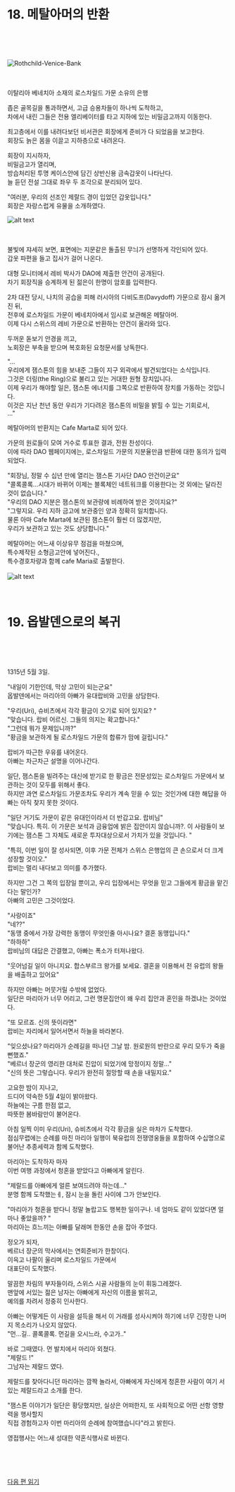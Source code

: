 # 18. 메탈아머의 반환<br>
<br><br><br>

![Rothchild-Venice-Bank](images/ch-2-03-Rothchild-Venice.webp)
<br><br><br>

이탈리아 베네치아 소재의 로스차일드 가문 소유의 은행<br>

좁은 골목길을 통과하면서, 고급 승용차들이 하나씩 도착하고,<br>
차에서 내린 그들은 전용 엘리베이터를 타고 지하에 있는 비밀금고까지 이동한다.<br>

최고층에서 이를 내려다보던 비서관은 회장에게 준비가 다 되었음을 보고한다. <br>
회장도 늙은 몸을 이끌고 지하층으로 내려온다.<br>

회장이 지시하자, <br>
비밀금고가 열리며,<br>
방습처리된 투명 케이스안에 담긴 상반신용 금속갑옷이 나타난다. <br>
늘 듣던 전설 그대로 좌우 두 조각으로 분리되어 있다. <br> 

"여러분, 우리의 선조인 제랄드 경이 입었던 갑옷입니다."<br>
회장은 자랑스럽게 유물을 소개하였다. <br>

![alt text](images/ch-0-01-metal_armor.webp)
<br><br><br>

불빛에 쟈세히 보면, 표면에는 지문같은 돌출된 무늬가 선명하게 각인되어 있다.<br>
갑옷 파편을 들고 집사가 걸어 나온다.<br>

대형 모니터에서 레비 박사가 DAO에 제출한 안건이 공개된다. <br>
차기 회장직을 승계하게 된 젊은이 한명이 암호를 입력한다.<br>

2차 대전 당시, 나치의 공습을 피해 러시아의 다비도프(Davydoff) 가문으로 잠시 옮겨진 뒤, <br>
전후에 로스차일드 가문이 베네치아에서 임시로 보관해온 메탈아머. <br>
이제 다시 스위스의 레비 가문으로 반환하는 안건이 올라와 있다. 

두꺼운 돋보기 안경을 끼고, <br>
노회장은 부축을 받으며 복호화된 요청문서를 낭독한다. <br>

"...<br>
우리에게 잼스톤의 힘을 보내준 그들이 지구 외곽에서 발견되었다는 소식입니다. <br>
그것은 더링(the Ring)으로 불리고 있는 거대한 원형 장치입니다. <br>
이제 우리가 해야할 일은, 잼스톤 에너지를 그쪽으로 반환하여 장치를 가동하는 것입니다. <br>
이것은 지난 천년 동안 우리가 기다려온 잼스톤의 비밀을 밝힐 수 있는 기회로서, <br>
..." <br>

메탈아머의 반환지는 Cafe Marta로 되어 있다. <br>

가문의 원로들이 모여 거수로 투표한 결과, 전원 찬성이다.<br>
이에 따라 DAO 웹페이지에는, 로스차일드 가문의 지분율만큼 반환에 대한 동의가 입력되었다.<br>

"회장님, 정말 수 십년 만에 열리는 잼스톤 기사단 DAO 안건이군요"<br>
"콜록콜록...시대가 바뀌어 이제는 블록체인 네트워크를 이용한다는 것 외에는 달라진 것이 없습니다."<br>
"우리의 DAO 지분은 잼스톤의 보관량에 비례하여 받은 것이지요?"<br>
"그렇지요. 우리 지하 금고에 보관중인 양과 정확히 일치합니다. <br>
물론 아마 Cafe Marta에 보관된 잼스톤이 훨씬 더 많겠지만, <br>
우리가 보관하고 있는 것도 상당합니다."<br>

메탈아머는 어느새 이상유무 점검을 마쳤으며, <br>
특수제작된 소형금고안에 넣어진다.,<br>
특수경호차량과 함께 cafe Maria로 출발한다.<br>
<br>
![alt text](images/ch-2-03-SUV.webp)
<br><br><br>

# 19. 옵발덴으로의 복귀<br>
<br><br><br>

1315년 5월 3일.

"내일이 기한인데, 막상 고민이 되는군요"<br>
옵발덴에서는 마리아의 아빠가 유대랍비와 고민을 상담한다.<br>

"우리(Uri), 슈비츠에서 각각 황금이 오기로 되어 있지요? "<br>
"맞습니다. 랍비 어르신. 그들의 의지는 확고합니다."<br>
"그런데 뭐가 문제입니까?"<br>
"황금을 보관하게 될 로스차일드 가문의 합류가 맘에 걸립니다."<br>

랍비가 따근한 우유를 내어온다.<br>
아빠는 차근차근 설명을 이어나간다.<br>

일단, 잼스톤을 빌려주는 대신에 받기로 한 황금은 전문성있는 로스차일드 가문에서 보관하는 것이 모두를 위해서 좋다.<br>
하지만 과연 로스차일드 가문조차도 우리가 계속 믿을 수 있는 것인가에 대한 해답을 아빠는 아직 찾지 못한 것이다.<br>

"일단 거기도 가문이 같은 유대인이라서 더 반갑고요. 랍비님"<br>
"맞습니다. 특히. 이 가문은 보석과 금융업에 밝은 집안이지 않습니까?. 이 사람들이 보기에는 잼스톤 그 자체도 새로운 투자대상으로서 가치가 있을 것입니다. "<br>

"특히, 이번 일이 잘 성사되면, 이후 가문 전체가 스위스 은행업의 큰 손으로서 더 크게 성장할 것이오."<br>
랍비는 멀리 내다보고 의미를 추가했다.<br>

하지만 그건 그 쪽의 입장일 뿐이고, 우리 입장에서는 무엇을 믿고 그들에게 황금을 맡긴다는 말인가? <br>
아빠의 고민은 그것이었다.<br>

"사랑이죠"<br>
"네??" <br>
"동맹 중에서 가장 강력한 동맹이 무엇인줄 아시나요? 결혼 동맹입니다." <br>
"하하하"<br>
랍비님의 대답은 간결했고, 아빠는 폭소가 터져나왔다.<br>

"웃어넘길 일이 아니지요. 합스부르크 왕가를 보세요. 결혼을 이용해서 전 유럽의 왕들을 배출하고 있어요"<br>

하지만 아빠는 머뭇거릴 수밖에 없었다. <br>
일단은 마리아가 너무 어리고, 그런 명문집안이 왜 우리 집안과 혼인을 하겠냐는 것이었다.<br>

"또 모르죠. 신의 뜻이라면"<br>
랍비는 자리에서 일어서면서 하늘을 바라본다.<br>

"잊으셨나요? 마리아가 순례길을 떠나던 그날 밤. 원로원의 반란으로 우리 모두가 죽을 뻔했죠." <br>
"베르너 장군의 영리한 대처로 진압이 되었기에 망정이지 정말..."<br>
"신의 뜻은 그렇습니다. 우리가 완전히 절망할 때 손을 내밀지요." <br>

고요한 밤이 지나고,<br>
드디어 약속한 5월 4일이 밝아왔다.<br>
하늘에는 구름 한점 없고,<br>
따뜻한 봄바람만이 불어온다.<br>

아침 일찍 이미 우리(Uri), 슈비츠에서 각각 황금을 실은 마차가 도착했다.<br>
점심무렵에는 순례를 마친 마리아 일행이 북유럽의 전쟁영웅들을 포함하여 수십명으로 불어난 추종세력과 함께 도착했다.<br>

마리아는 도착하자 마자<br>
이번 여행 과정에서 청혼을 받았다고 아빠에게 알린다.<br>

"제랄드를 아빠에게 얼른 보여드려야 하는데..."<br>
분명 함께 도착했는ㅔ, 잠시 눈을 돌린 사이에 그가 안보인다.<br>

"마리아가 청혼을 받다니 정말 놀랍고도 행복한 일이구나. 네 엄마도 같이 있었다면 얼마나 좋았을까? "<br>
마리아는 흐느끼는 아빠를 달래며 한동안 손을 잡아 주었다.<br>

정오가 되자,<br>
베르너 장군의 막사에서는 연회준비가 한창이다.<br>
이윽고 나팔이 울리며 로스차일드 가문에서<br>
대표단이 도착했다.<br>

말끔한 차림의 부자들이라, 스위스 시골 사람들의 눈이 휘둥그레졌다.<br>
맨앞에 서있는 젊은 남자는 아빠에게 자신의 이름을 밝히고,<br>
예의를 차려서 정중히 인사한다.<br>

아빠는 어떻게든 이 사람을 설득을 해서 이 거래를 성사시켜야 하기에 너무 긴장한 나머지 목소리가 나오지 않았다.<br>
"먼...길.. 콜록콜록. 먼길을 오시느라, 수고가.."<br>

바로 그때였다. 먼 발치에서 마리아 외쳤다.<br>
"제랄드 !"<br>
그남자는 제랄드 였다.<br>

제랄드를 찾아다니던 마리아는 깜짝 놀라서, 아빠에게 자신에게 청혼한 사람이 여기 서있는 제랄드라고 소개를 한다.<br>

"잼스톤 이야기가 일단은 황당했지만, 실상은 어떠한지, 또 사회적으로 어떤 선항 영향력을 행사할지 <br>
직접 경험하고자 이번 마리아의 순례에 참여했습니다"라고 밝힌다.<br>

영접행사는 어느새 성대한 약혼식행사로 바뀐다.<br>


<br><br><br>

[다음 편 읽기](2-03_(KR)Return_to_Obalden_2.md)
